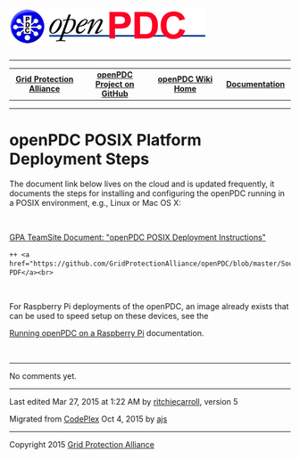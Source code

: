 

<html lang="en" xmlns="http://www.w3.org/1999/xhtml">

<head>

<meta charset="utf-8" />

<title>Running openPDC on Linux and Mac</title>



<!--HtmlToGmd.Head-->



<!--/HtmlToGmd.Head-->

</head>

<body>

<h1><a href="https://github.com/GridProtectionAlliance/openPDC/blob/master/Source/Documentation/wiki/openPDC_Home.md"><img src="https://github.com/GridProtectionAlliance/openPDC/blob/master/Source/Documentation/wiki/openPDC_Logo.png" alt="The Open Source Phasor Data Concentrator" /></a></h1>

<hr />

<!--HtmlToGmd.Body-->

<div id="NavigationMenu">

<table style="width: 100%; border-collapse: collapse; border: 0px solid gray;">

<tr>

<td style="width: 25%; text-align:center;"><b><a href="http://www.gridprotectionalliance.org">Grid Protection Alliance</a></b></td>

<td style="width: 25%; text-align:center;"><b><a href="https://github.com/GridProtectionAlliance/openPDC">openPDC Project on GitHub</a></b></td>

<td style="width: 25%; text-align:center;"><b><a href="https://github.com/GridProtectionAlliance/openPDC/blob/master/Documentation/wiki/openPDC_Home.md">openPDC Wiki Home</a></b></td>

<td style="width: 25%; text-align:center;"><b><a href="https://github.com/GridProtectionAlliance/openPDC/blob/master/Documentation/wiki/openPDC_Documentation_Home.md">Documentation</a></b></td>

</tr>

</table>

</div>

<hr />

<!--/HtmlToGmd.Body-->



<div class="WikiContent">

<div class="wikidoc">

<h1>openPDC POSIX Platform Deployment Steps</h1>

The document link below lives on the cloud and is updated frequently, it documents the steps for installing and configuring the openPDC running in a POSIX environment, e.g., Linux or Mac OS X:<br>

<br>

<a href="https://gpags.sharepoint.com/TeamSite/_layouts/15/WopiFrame.aspx?guestaccesstoken=ADyQzHPxsfTh9qs4glPelL78SoBA1pTJV1%2fWy6b0ct4%3d&docid=08819043371f24a089e4924e86525dd69&action=view">GPA TeamSite Document: &quot;openPDC POSIX Deployment Instructions&quot;</a> 

    ++ <a href="https://github.com/GridProtectionAlliance/openPDC/blob/master/Source/Documentation/wiki/Running_openPDC_on_Linux_and_Mac.files/Deploying_the_openPDC_on_POSIX_Platforms.pdf">Archived PDF</a><br>

<br>

For Raspberry Pi deployments of the openPDC, an image already exists that can be used to speed setup on these devices, see the

<a href="https://github.com/GridProtectionAlliance/openPDC/blob/master/Source/Documentation/wiki/Running_openPDC_on_a_Raspberry_Pi.md">

Running openPDC on a Raspberry Pi</a> documentation.<br>

<br>

</div>

</div>

<hr />

<div class="WikiComments">

<div id="wikiCommentsEmpty">No comments yet.<br></div>

</div>

<div id="footer">

<hr />

Last edited <span class="smartDate" title="3/27/2015 1:22:13 AM" LocalTimeTicks="1427444533">Mar 27, 2015 at 1:22 AM</span> by <a id="wikiEditByLink" href="https://github.com/GridProtectionAlliance/openPDC/blob/master/Source/Documentation/wiki/Contributors/ritchiecarroll.md">ritchiecarroll</a>, version 5<br />

Migrated from <a href="https://openpdc.codeplex.com/wikipage?title=Running%20openPDC%20on%20Linux%20and%20Mac">CodePlex</a> Oct 4, 2015 by <a href="https://github.com/GridProtectionAlliance/openPDC/blob/master/Source/Documentation/wiki/Contributors/ajstadlin.md">ajs</a>

</div>



<!--HtmlToGmd.Foot-->

<div id="copyright">

<hr />

Copyright 2015 <a href="http://www.gridprotectionoalliance.org">Grid Protection Alliance</a>

</div>

<!--/HtmlToGmd.Foot-->

</body>

</html>


